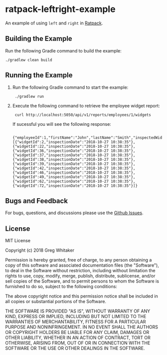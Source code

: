 # ratpack-leftright-example

An example of using `left` and `right` in [Ratpack](https://www.ratpack.io).

## Building the Example
Run the following Gradle command to build the example:

    ./gradlew clean build
    
## Running the Example
1. Run the following Gradle command to start the example:

        ./gradlew run
    
2. Execute the following command to retrieve the employee widget report:

        curl http://localhost:5050/api/v1/reports/employees/1/widgets
        
    If sucessful you will see the following response:
        
        {"employeeId":1,"firstName":"John","lastName":"Smith","inspectedWidgets":[{"widgetId":2,"inspectionDate":"2018-10-27 10:38:35"},{"widgetId":22,"inspectionDate":"2018-10-27 10:38:35"},{"widgetId":36,"inspectionDate":"2018-10-27 10:38:35"},{"widgetId":37,"inspectionDate":"2018-10-27 10:38:35"},{"widgetId":38,"inspectionDate":"2018-10-27 10:38:35"},{"widgetId":39,"inspectionDate":"2018-10-27 10:38:35"},{"widgetId":42,"inspectionDate":"2018-10-27 10:38:35"},{"widgetId":46,"inspectionDate":"2018-10-27 10:38:35"},{"widgetId":49,"inspectionDate":"2018-10-27 10:38:35"},{"widgetId":62,"inspectionDate":"2018-10-27 10:38:35"},{"widgetId":72,"inspectionDate":"2018-10-27 10:38:35"}]}
    
## Bugs and Feedback
For bugs, questions, and discussions please use the [Github Issues](https://github.com/gregwhitaker/ratpack-leftright-example/issues).

## License
MIT License

Copyright (c) 2018 Greg Whitaker

Permission is hereby granted, free of charge, to any person obtaining a copy
of this software and associated documentation files (the "Software"), to deal
in the Software without restriction, including without limitation the rights
to use, copy, modify, merge, publish, distribute, sublicense, and/or sell
copies of the Software, and to permit persons to whom the Software is
furnished to do so, subject to the following conditions:

The above copyright notice and this permission notice shall be included in all
copies or substantial portions of the Software.

THE SOFTWARE IS PROVIDED "AS IS", WITHOUT WARRANTY OF ANY KIND, EXPRESS OR
IMPLIED, INCLUDING BUT NOT LIMITED TO THE WARRANTIES OF MERCHANTABILITY,
FITNESS FOR A PARTICULAR PURPOSE AND NONINFRINGEMENT. IN NO EVENT SHALL THE
AUTHORS OR COPYRIGHT HOLDERS BE LIABLE FOR ANY CLAIM, DAMAGES OR OTHER
LIABILITY, WHETHER IN AN ACTION OF CONTRACT, TORT OR OTHERWISE, ARISING FROM,
OUT OF OR IN CONNECTION WITH THE SOFTWARE OR THE USE OR OTHER DEALINGS IN THE
SOFTWARE.
